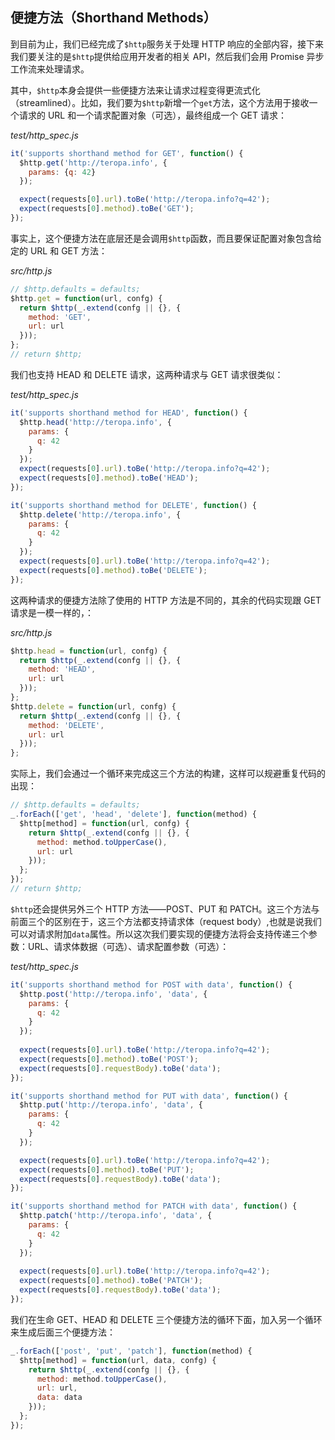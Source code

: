 ## 便捷方法（Shorthand Methods）

到目前为止，我们已经完成了`$http`服务关于处理 HTTP 响应的全部内容，接下来我们要关注的是`$http`提供给应用开发者的相关 API，然后我们会用 Promise 异步工作流来处理请求。

其中，`$http`本身会提供一些便捷方法来让请求过程变得更流式化（streamlined）。比如，我们要为`$http`新增一个`get`方法，这个方法用于接收一个请求的 URL 和一个请求配置对象（可选），最终组成一个 GET 请求：

_test/http_spec.js_

```js
it('supports shorthand method for GET', function() {
  $http.get('http://teropa.info', {
    params: {q: 42}
  });

  expect(requests[0].url).toBe('http://teropa.info?q=42');
  expect(requests[0].method).toBe('GET');
});
```

事实上，这个便捷方法在底层还是会调用`$http`函数，而且要保证配置对象包含给定的 URL 和 GET 方法：

_src/http.js_

```js
// $http.defaults = defaults;
$http.get = function(url, confg) {
  return $http(_.extend(confg || {}, {
    method: 'GET',
    url: url
  }));
};
// return $http;
```

我们也支持 HEAD 和 DELETE 请求，这两种请求与 GET 请求很类似：

_test/http_spec.js_

```js
it('supports shorthand method for HEAD', function() {
  $http.head('http://teropa.info', {
    params: {
      q: 42
    }
  });
  expect(requests[0].url).toBe('http://teropa.info?q=42');
  expect(requests[0].method).toBe('HEAD');
});

it('supports shorthand method for DELETE', function() {
  $http.delete('http://teropa.info', {
    params: {
      q: 42
    }
  });
  expect(requests[0].url).toBe('http://teropa.info?q=42');
  expect(requests[0].method).toBe('DELETE');
});
```

这两种请求的便捷方法除了使用的 HTTP 方法是不同的，其余的代码实现跟 GET 请求是一模一样的，：

_src/http.js_

```js
$http.head = function(url, confg) {
  return $http(_.extend(confg || {}, {
    method: 'HEAD',
    url: url
  }));
};
$http.delete = function(url, confg) {
  return $http(_.extend(confg || {}, {
    method: 'DELETE',
    url: url
  }));
};
```

实际上，我们会通过一个循环来完成这三个方法的构建，这样可以规避重复代码的出现：

```js
// $http.defaults = defaults;
_.forEach(['get', 'head', 'delete'], function(method) {
  $http[method] = function(url, confg) {
    return $http(_.extend(confg || {}, {
      method: method.toUpperCase(),
      url: url
    }));
  };
});
// return $http;
```

`$http`还会提供另外三个 HTTP 方法——POST、PUT 和 PATCH。这三个方法与前面三个的区别在于，这三个方法都支持请求体（request body）,也就是说我们可以对请求附加`data`属性。所以这次我们要实现的便捷方法将会支持传递三个参数：URL、请求体数据（可选）、请求配置参数（可选）：

_test/http_spec.js_

```js
it('supports shorthand method for POST with data', function() {
  $http.post('http://teropa.info', 'data', {
    params: {
      q: 42
    }
  });
  
  expect(requests[0].url).toBe('http://teropa.info?q=42');
  expect(requests[0].method).toBe('POST');
  expect(requests[0].requestBody).toBe('data');
});

it('supports shorthand method for PUT with data', function() {
  $http.put('http://teropa.info', 'data', {
    params: {
      q: 42
    }
  });

  expect(requests[0].url).toBe('http://teropa.info?q=42');
  expect(requests[0].method).toBe('PUT');
  expect(requests[0].requestBody).toBe('data');
});

it('supports shorthand method for PATCH with data', function() {
  $http.patch('http://teropa.info', 'data', {
    params: {
      q: 42
    }
  });
  
  expect(requests[0].url).toBe('http://teropa.info?q=42');
  expect(requests[0].method).toBe('PATCH');
  expect(requests[0].requestBody).toBe('data');
});
```

我们在生命 GET、HEAD 和 DELETE 三个便捷方法的循环下面，加入另一个循环来生成后面三个便捷方法：

```js
_.forEach(['post', 'put', 'patch'], function(method) {
  $http[method] = function(url, data, confg) {
    return $http(_.extend(confg || {}, {
      method: method.toUpperCase(),
      url: url,
      data: data
    }));
  };
});
```